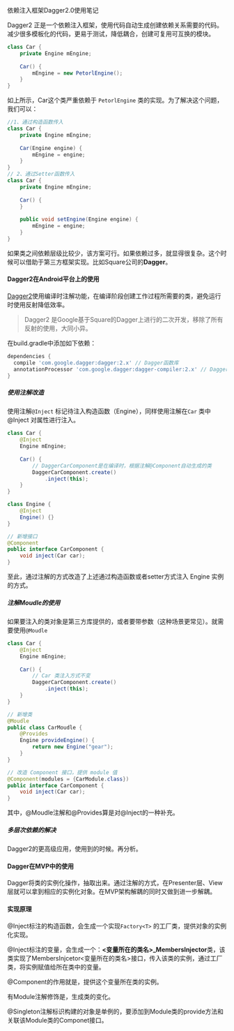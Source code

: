 依赖注入框架Dagger2.0使用笔记

Dagger2 正是一个依赖注入框架，使用代码自动生成创建依赖关系需要的代码。减少很多模板化的代码，更易于测试，降低耦合，创建可复用可互换的模块。

```java
class Car {
    private Engine mEngine;
    
    Car() {
        mEngine = new PetorlEngine();
    }
}
```

如上所示，Car这个类严重依赖于 `PetorlEngine` 类的实现。为了解决这个问题，我们可以：

```java
//1、通过构造函数传入
class Car {
    private Engine mEngine;
    
    Car(Engine engine) {
        mEngine = engine;
    }
}
// 2、通过Setter函数传入
class Car {
    private Engine mEngine;
    
    Car() {
    }
    
    public void setEngine(Engine engine) {
        mEngine = engine;
    }
}
```

如果类之间依赖层级比较少，该方案可行。如果依赖过多，就显得很复杂。这个时候可以借助于第三方框架实现。比如Square公司的**Dagger**。

#### Dagger2在Android平台上的使用

[Dagger2](https://github.com/google/dagger)使用编译时注解功能，在编译阶段创建工作过程所需要的类，避免运行时使用反射降低效率。

> Dagger2 是Google基于Square的Dagger上进行的二次开发，移除了所有反射的使用，大同小异。

在build.gradle中添加如下依赖：

```groovy
dependencies {
  compile 'com.google.dagger:dagger:2.x' // Dagger函数库
  annotationProcessor 'com.google.dagger:dagger-compiler:2.x' // Dagger预编译器函数库
}
```

##### 使用注解改造

使用注解`@Inject` 标记待注入构造函数（Engine），同样使用注解在`Car` 类中@Inject 对属性进行注入。

```java
class Car {
    @Inject 
    Engine mEngine;
    
    Car() {
        // DaggerCarComponent是在编译时，根据注解@Component自动生成的类
        DaggerCarComponent.create()
            .inject(this);
    }
}

class Engine {
    @Inject
    Engine() {}
}

// 新增接口
@Component
public interface CarComponent {
    void inject(Car car);
}
```

至此，通过注解的方式改造了上述通过构造函数或者setter方式注入 Engine 实例的方式。

##### 注解Moudle的使用

如果要注入的类对象是第三方库提供的，或者要带参数（这种场景更常见）。就需要使用`@Moudle` 

```java
class Car {
    @Inject 
    Engine mEngine;
    
    Car() {
        // Car 类注入方式不变
        DaggerCarComponent.create()
            .inject(this);
    }
}

// 新增类
@Moudle
public class CarMoudle {
    @Provides
    Engine provideEngine() {
        return new Engine("gear");
    }
}

// 改造 Component 接口，提供 module 值
@Component(modules = {CarModule.class})
public interface CarComponent {
    void inject(Car car);
}
```

其中，@Moudle注解和@Provides算是对@Inject的一种补充。

##### 多层次依赖的解决

Dagger2的更高级应用，使用到的时候。再分析。

#### Dagger在MVP中的使用

Dagger将类的实例化操作，抽取出来。通过注解的方式，在Presenter层、View层就可以拿到相应的实例化对象。在MVP架构解耦的同时又做到进一步解耦。



#### 实现原理

@Inject标注的构造函数，会生成一个实现`Factory<T>` 的工厂类，提供对象的实例化实现。

@Inject标注的变量，会生成一个：**<变量所在的类名>_MembersInjector**类，该类实现了MembersInjcetor<变量所在的类名>接口，传入该类的实例，通过工厂类，将实例赋值给所在类中的变量。

@Component的作用就是，提供这个变量所在类的实例。

有Module注解修饰是，生成类的变化。

@Singleton注解标识构建的对象是单例的，要添加到Module类的provide方法和关联该Module类的Componet接口。